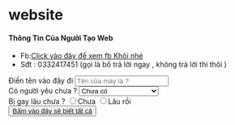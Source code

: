 # website
<!DOCTYPE html>
<html lang="en">
<head>
    <meta charset="UTF-8">
    <meta http-equiv="X-UA-Compatible" content="IE=edge">
    <meta name="viewport" content="width=device-width, initial-scale=1.0">
    <title>Web của Khôi Văn</title>
</head>
<body>
<h4>
    Thông Tin Của Người Tạo Web
</h4>
<div>
    <ul>
        <li>Fb:<a href="https://www.facebook.com/van.khoi2605/">Click vào đây để xem fb Khôi nhé</a></li>
        <li>Sđt : 0332417451 (gọi là bố trả lời ngay , không trả lời thì thôi )</li>
    </ul>
</div>
<form>
    <div>
        <label>Điền tên vào đây đi </label>
        <input type="text" placeholder="Tên của mày là ?" />
    </div>
    <div>
        <label>Có người yêu chưa ?</label>
        <select>
            <option>Chưa có</option>
            <option>Éo có</option>
            <option>Cả hai phương án trên</option>
        </select>
    </div>
    <div>
        <lable>Bị gay lâu chưa ?</lable>
        <input type="radio" name="gau">Chưa
        <input type="radio" name="gau">Lâu rồi
    </div>
    <div>
        <button><a href="http://google.com">Bấm vào đây sẽ biết tất cả</a></button>
    </div>
</form>
</body>
</html>
